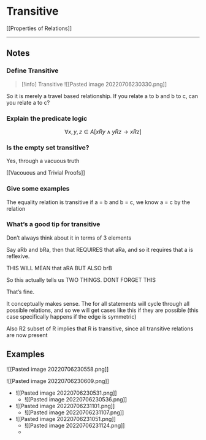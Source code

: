 # Transitive

[[Properties of Relations]]

---

## Notes

### Define Transitive

>[!info] Transitive
>![[Pasted image 20220706230330.png]]

So it is merely a travel based relationship. If you relate a to b and b to c, can you relate a to c? 

### Explain the predicate logic

$$\forall x, y, z \in A [xRy \land yRz \to xRz]$$

### Is the empty set transitive? 
Yes, through a vacuous truth

[[Vacouous and Trivial Proofs]]

### Give some examples
The equality relation is transitive
if a = b and b = c, we know a = c by the relation 


### What’s a good tip for transitive
Don’t always think about it in terms of 3 elements

Say aRb and bRa, then that REQUIRES that aRa, and so it requires that a is reflexive. 

THIS WILL MEAN that aRA BUT ALSO brB

So this actually tells us TWO THINGS. DONT FORGET THIS


That’s fine. 

It conceptually makes sense. The for all statements will cycle through all possible relations, and so we will get cases like this if they are possible (this case specifically happens if the edge is symmetric)



Also R2 subset of R implies that R is transitive, since all transitive relations are now present 

## Examples

![[Pasted image 20220706230558.png]]

![[Pasted image 20220706230609.png]]


- ![[Pasted image 20220706230531.png]]
	- ![[Pasted image 20220706230536.png]]
- ![[Pasted image 20220706231101.png]]
	- ![[Pasted image 20220706231107.png]]
- ![[Pasted image 20220706231051.png]]
	- ![[Pasted image 20220706231124.png]]
	- 